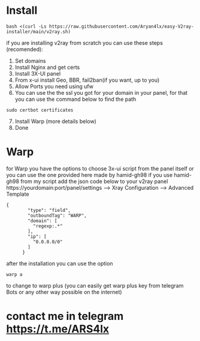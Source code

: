 # Install

```
bash <(curl -Ls https://raw.githubusercontent.com/Aryan4lx/easy-V2ray-installer/main/v2ray.sh)
```

if you are installing v2ray from scratch
you can use these steps (recomended):

1. Set domains
2. Install Nginx and get certs
3. Install 3X-UI panel
4. From x-ui install Geo, BBR, fail2ban(if you want, up to you)
5. Allow Ports you need using ufw
6. You can use the the ssl you got for your domain in your panel, for that you can use the command below to find the path

```
sudo certbot certificates
```

7. Install Warp (more details below)
8. Done

# Warp

for Warp you have the options to choose 3x-ui script from the panel itself
or you can use the one provided here made by hamid-gh98
if you use hamid-gh98 from my script add the json code below to your v2ray panel
https://yourdomain:port/panel/settings --> Xray Configuration --> Advanced Template

```
{
        "type": "field",
        "outboundTag": "WARP",
        "domain": [
          "regexp:.*"
        ],
        "ip": [
          "0.0.0.0/0"
        ]
      }
```

after the installation you can use the option

```
warp a
```

to change to warp plus (you can easily get warp plus key from telegram Bots or any other way possible on the internet)

# contact me in telegram https://t.me/ARS4lx
